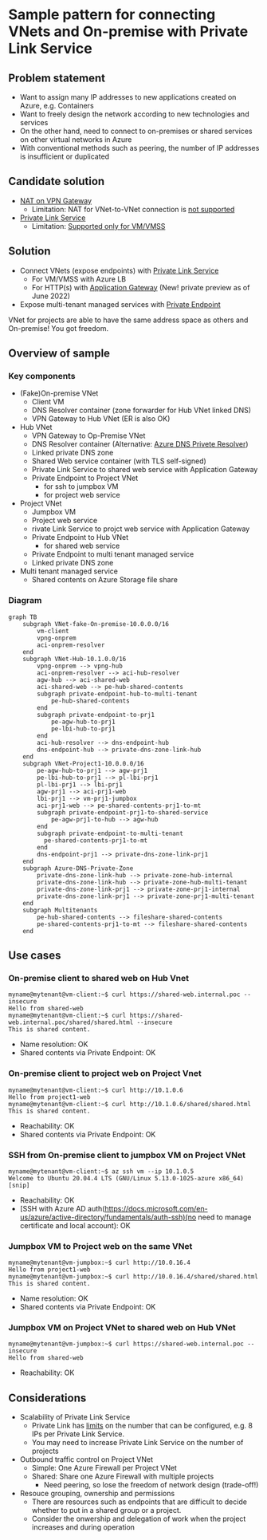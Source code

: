 # Sample pattern for connecting VNets and On-premise with Private Link Service

## Problem statement

* Want to assign many IP addresses to new applications created on Azure, e.g. Containers
* Want to freely design the network according to new technologies and services
* On the other hand, need to connect to on-premises or shared services on other virtual networks in Azure
* With conventional methods such as peering, the number of IP addresses is insufficient or duplicated

## Candidate solution

* [NAT on VPN Gateway](https://docs.microsoft.com/en-us/azure/vpn-gateway/nat-overview)
  * Limitation: NAT for VNet-to-VNet connection is [not supported](https://docs.microsoft.com/en-us/azure/vpn-gateway/nat-overview#nat-limitations)
* [Private Link Service](https://docs.microsoft.com/en-us/azure/private-link/private-link-service-overview)
  * Limitation: [Supported only for VM/VMSS](https://docs.microsoft.com/en-us/azure/private-link/private-link-service-overview#limitations)

## Solution

* Connect VNets (expose endpoints) with [Private Link Service](https://docs.microsoft.com/en-us/azure/private-link/private-link-overview)
  * For VM/VMSS with Azure LB
  * For HTTP(s) with [Application Gateway](https://docs.microsoft.com/en-us/azure/application-gateway/private-link) (New! private preview as of June 2022)
* Expose multi-tenant managed services with [Private Endpoint](https://docs.microsoft.com/en-us/azure/private-link/private-endpoint-overview)

VNet for projects are able to have the same address space as others and On-premise! You got freedom.

## Overview of sample

### Key components

* (Fake)On-premise VNet
  * Client VM
  * DNS Resolver container (zone forwarder for Hub VNet linked DNS)
  * VPN Gateway to Hub VNet (ER is also OK)
* Hub VNet
  * VPN Gateway to Op-Premise VNet
  * DNS Resolver container (Alternative: [Azure DNS Privete Resolver](https://docs.microsoft.com/en-us/azure/dns/dns-private-resolver-overview))
  * Linked private DNS zone
  * Shared Web service container (with TLS self-signed)
  * Private Link Service to shared web service with Application Gateway
  * Private Endpoint to Project VNet
    * for ssh to jumpbox VM
    * for project web service
* Project VNet
  * Jumpbox VM
  * Project web service
  * rivate Link Service to projct web service with Application Gateway
  * Private Endpoint to Hub VNet
    * for shared web service
  * Private Endpoint to multi tenant managed service
  * Linked private DNS zone
* Multi tenant managed service
  * Shared contents on Azure Storage file share

### Diagram

```mermaid
graph TB
    subgraph VNet-fake-On-premise-10.0.0.0/16
        vm-client
        vpng-onprem
        aci-onprem-resolver
    end
    subgraph VNet-Hub-10.1.0.0/16
        vpng-onprem --> vpng-hub
        aci-onprem-resolver --> aci-hub-resolver
        agw-hub --> aci-shared-web
        aci-shared-web --> pe-hub-shared-contents
        subgraph private-endpoint-hub-to-multi-tenant
            pe-hub-shared-contents
        end
        subgraph private-endpoint-to-prj1
            pe-agw-hub-to-prj1
            pe-lbi-hub-to-prj1
        end
        aci-hub-resolver --> dns-endpoint-hub
        dns-endpoint-hub --> private-dns-zone-link-hub
    end
    subgraph VNet-Project1-10.0.0.0/16
        pe-agw-hub-to-prj1 --> agw-prj1
        pe-lbi-hub-to-prj1 --> pl-lbi-prj1
        pl-lbi-prj1 --> lbi-prj1
        agw-prj1 --> aci-prj1-web
        lbi-prj1 --> vm-prj1-jumpbox
        aci-prj1-web --> pe-shared-contents-prj1-to-mt
        subgraph private-endpoint-prj1-to-shared-service
            pe-agw-prj1-to-hub --> agw-hub
        end
        subgraph private-endpoint-to-multi-tenant
          pe-shared-contents-prj1-to-mt
        end
        dns-endpoint-prj1 --> private-dns-zone-link-prj1
    end
    subgraph Azure-DNS-Private-Zone
        private-dns-zone-link-hub --> private-zone-hub-internal
        private-dns-zone-link-hub --> private-zone-hub-multi-tenant
        private-dns-zone-link-prj1 --> private-zone-prj1-internal
        private-dns-zone-link-prj1 --> private-zone-prj1-multi-tenant
    end
    subgraph Multitenants
        pe-hub-shared-contents --> fileshare-shared-contents
        pe-shared-contents-prj1-to-mt --> fileshare-shared-contents
    end
```

## Use cases

### On-premise client to shared web on Hub Vnet

```shell
myname@mytenant@vm-client:~$ curl https://shared-web.internal.poc --insecure
Hello from shared-web
myname@mytenant@vm-client:~$ curl https://shared-web.internal.poc/shared/shared.html --insecure
This is shared content.
```

* Name resolution: OK
* Shared contents via Private Endpoint: OK

### On-premise client to project web on Project Vnet

```shell
myname@mytenant@vm-client:~$ curl http://10.1.0.6
Hello from project1-web
myname@mytenant@vm-client:~$ curl http://10.1.0.6/shared/shared.html
This is shared content.
```

* Reachability: OK
* Shared contents via Private Endpoint: OK

### SSH from On-premise client to jumpbox VM on Project VNet

```shell
myname@mytenant@vm-client:~$ az ssh vm --ip 10.1.0.5
Welcome to Ubuntu 20.04.4 LTS (GNU/Linux 5.13.0-1025-azure x86_64)
[snip]
```

* Reachability: OK
* [SSH with Azure AD auth(<https://docs.microsoft.com/en-us/azure/active-directory/fundamentals/auth-ssh)(no> need to manage certificate and local account): OK

### Jumpbox VM to Project web on the same VNet

```shell
myname@mytenant@vm-jumpbox:~$ curl http://10.0.16.4
Hello from project1-web
myname@mytenant@vm-jumpbox:~$ curl http://10.0.16.4/shared/shared.html
This is shared content.
```

* Name resolution: OK
* Shared contents via Private Endpoint: OK

### Jumpbox VM on Project VNet to shared web on Hub VNet

```shell
myname@mytenant@vm-jumpbox:~$ curl https://shared-web.internal.poc --insecure
Hello from shared-web
```

* Reachability: OK

## Considerations

* Scalability of Private Link Service
  * Private Link has [limits](https://docs.microsoft.com/en-us/azure/private-link/private-link-faq#how-can-i-scale-my-private-link-service--) on the number that can be configured, e.g. 8 IPs per Private Link Service.
  * You may need to increase Private Link Service on the number of projects
* Outbound traffic control on Project VNet
  * Simple: One Azure Firewall per Project VNet
  * Shared: Share one Azure Firewall with multiple projects
    * Need peering, so lose the freedom of network design (trade-off!)
* Resouce grouping, ownership and permissions
  * There are resources such as endpoints that are difficult to decide whether to put in a shared group or a project.
  * Consider the onwership and delegation of work when the project increases and during operation
